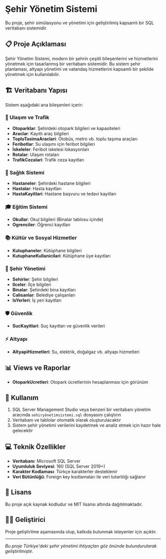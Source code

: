 # Şehir Yönetim Sistemi

Bu proje, şehir simülasyonu ve yönetimi için geliştirilmiş kapsamlı bir SQL veritabanı sistemidir.

## 📋 Proje Açıklaması

Şehir Yönetim Sistemi, modern bir şehrin çeşitli bileşenlerini ve hizmetlerini yönetmek için tasarlanmış bir veritabanı sistemidir. Bu sistem şehir planlaması, altyapı yönetimi ve vatandaş hizmetlerini kapsamlı bir şekilde yönetmek için kullanılabilir.

## 🏗️ Veritabanı Yapısı

Sistem aşağıdaki ana bileşenleri içerir:

### 🚗 Ulaşım ve Trafik
- **Otoparklar**: Şehirdeki otopark bilgileri ve kapasiteleri
- **Araclar**: Kayıtlı araç bilgileri
- **TopluTasimaAraclari**: Otobüs, metro vb. toplu taşıma araçları
- **Feribotlar**: Su ulaşımı için feribot bilgileri
- **İskeleler**: Feribot iskelesi lokasyonları
- **Rotalar**: Ulaşım rotaları
- **TrafikCezalari**: Trafik ceza kayıtları

### 🏥 Sağlık Sistemi
- **Hastaneler**: Şehirdeki hastane bilgileri
- **Hastalar**: Hasta kayıtları
- **HastaKayitlari**: Hastane başvuru ve tedavi kayıtları

### 🎓 Eğitim Sistemi
- **Okullar**: Okul bilgileri (Binalar tablosu içinde)
- **Ogrenciler**: Öğrenci kayıtları

### 📚 Kültür ve Sosyal Hizmetler
- **Kutuphaneler**: Kütüphane bilgileri
- **KutuphaneKullanicilari**: Kütüphane üye kayıtları

### 🏢 Şehir Yönetimi
- **Sehirler**: Şehir bilgileri
- **Ilceler**: İlçe bilgileri
- **Binalar**: Şehirdeki bina kayıtları
- **Calisanlar**: Belediye çalışanları
- **IsYerleri**: İş yeri kayıtları

### 🛡️ Güvenlik
- **SucKayitlari**: Suç kayıtları ve güvenlik verileri

### ⚡ Altyapı
- **AltyapiHizmetleri**: Su, elektrik, doğalgaz vb. altyapı hizmetleri

## 📊 Views ve Raporlar

- **OtoparkUcretleri**: Otopark ücretlerinin hesaplanması için görünüm

## 🚀 Kullanım

1. SQL Server Management Studio veya benzeri bir veritabanı yönetim aracında `sehiryönetimsistemi.sql` dosyasını çalıştırın
2. Veritabanı ve tablolar otomatik olarak oluşturulacaktır
3. Sistem şehir yönetimi verilerini kaydetmek ve analiz etmek için hazır hale gelecektir

## 💻 Teknik Özellikler

- **Veritabanı**: Microsoft SQL Server
- **Uyumluluk Seviyesi**: 160 (SQL Server 2019+)
- **Karakter Kodlaması**: Türkçe karakterler desteklenir
- **Veri Bütünlüğü**: Foreign key kısıtlamaları ile veri tutarlılığı sağlanır

## 📝 Lisans

Bu proje açık kaynak kodludur ve MIT lisansı altında dağıtılmaktadır.

## 👨‍💻 Geliştirici

Proje geliştirilme aşamasında olup, katkıda bulunmak isteyenler için açıktır.

---

*Bu proje Türkiye'deki şehir yönetimi ihtiyaçları göz önünde bulundurularak geliştirilmiştir.*